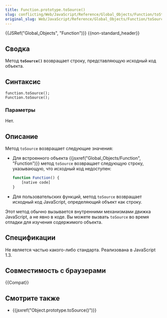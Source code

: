 ```yaml
---
title: Function.prototype.toSource()
slug: conflicting/Web/JavaScript/Reference/Global_Objects/Function/toString
original_slug: Web/JavaScript/Reference/Global_Objects/Function/toSource
---
```


{{JSRef("Global_Objects", "Function")}} {{non-standard_header}}

## Сводка

Метод **`toSource()`** возвращает строку, представляющую исходный код объекта.

## Синтаксис

```
function.toSource();
Function.toSource();
```

### Параметры

Нет.

## Описание

Метод `toSource` возвращает следующие значения:

- Для встроенного объекта {{jsxref("Global_Objects/Function", "Function")}} метод `toSource` возвращает следующую строку, указывающую, что исходный код недоступен:

  ```js
  function Function() {
      [native code]
  }
  ```

- Для пользовательских функций, метод `toSource` возвращает исходный код JavaScript, определяющий объект как строку.

Этот метод обычно вызывается внутренними механизмами движка JavaScript, а не явно в коде. Вы можете вызвать `toSource` во время отладки для изучения содержимого объекта.

## Спецификации

Не является частью какого-либо стандарта. Реализована в JavaScript 1.3.

## Совместимость с браузерами

{{Compat}}

## Смотрите также

- {{jsxref("Object.prototype.toSource()")}}
